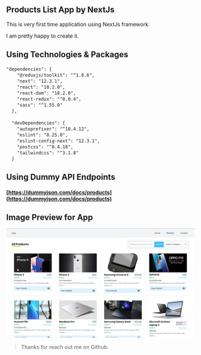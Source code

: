 ## Products List App by NextJs

This is very first time application using NextJs framework.

I am pretty happy to create it.

## Using Technologies & Packages

```
"dependencies": {
    "@reduxjs/toolkit": "^1.8.6",
    "next": "12.3.1",
    "react": "18.2.0",
    "react-dom": "18.2.0",
    "react-redux": "^8.0.4",
    "sass": "^1.55.0"
  },

  "devDependencies": {
    "autoprefixer": "^10.4.12",
    "eslint": "8.25.0",
    "eslint-config-next": "12.3.1",
    "postcss": "^8.4.18",
    "tailwindcss": "^3.1.8"
  }

```

## Using Dummy API Endpoints

#### [https://dummyjson.com/docs/products](https://dummyjson.com/docs/products)

## Image Preview for App

![imagePreview](./preview.png)

> Thanks for reach out me on Github.
